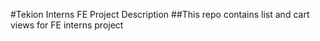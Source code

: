 #Tekion Interns FE Project Description
##This repo contains list and cart views for FE interns project